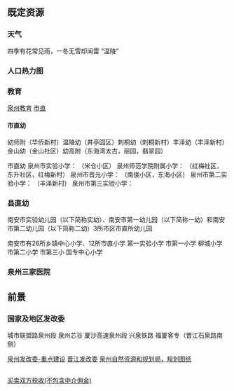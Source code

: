 
## 既定资源

### 天气
四季有花常见雨，一冬无雪却闻雷  “温陵”
### 人口热力图


### 教育
[泉州教育](http://www.quanzhou.gov.cn/zfb/xxgk/ztxxgk/jy/jydd/)
[市直](http://www.sohu.com/a/309115305_349396)
#### 市直幼  
幼师附（华侨新村）温陵幼（井亭园区）刺桐幼（刺桐新村）丰泽幼（丰泽新村）金山幼（金山社区）幼高附（东海湾太古，丽园，翡翠园）

市直幼
泉州市实验小学： （米仓小区）
泉州师范学院附属小学： （红梅社区，东升社区，红梅新村）
泉州市晋光小学： （南俊小区，东海小区）
泉州市第二实验小学： （丰泽新村）
泉州市第三实验小学： 

### 县直幼
南安市实验幼儿园（以下简称实幼）、南安市第一幼儿园（以下简称一幼）和南安市第二幼儿园（以下简称二幼）3所市区市直所幼儿园


南安市有26所乡镇中心小学、12所市直小学
第一实验小学   市第一小学     柳城小学    市第二小学       市第三小     国专中心小学

### 泉州三家医院


## 前景

### 国家及地区发改委
城市联盟路泉州段
泉州芯谷
厦沙高速泉州段
兴泉铁路
福厦客专（晋江石泉路南侧）

[泉州发改委-重点建设](http://fgw.quanzhou.gov.cn/zwgk/zdjs/)
[晋江发改委](http://www.jinjiang.gov.cn/xxgk/tdzyfwcq/)
[泉州自然资源和规划局，规划图纸](http://zyghj.quanzhou.gov.cn/ghgs/ghcg/ztgh/201009/t20100927_1892095.htm)





## 
[买卖双方税收(不包含中介佣金)](https://jingyan.baidu.com/article/20095761ead063cb0721b42c.html)